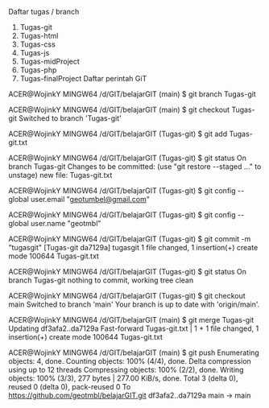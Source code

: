 Daftar tugas / branch
1. Tugas-git
2. Tugas-html
3. Tugas-css
4. Tugas-js
5. Tugas-midProject
6. Tugas-php
7. Tugas-finalProject
Daftar perintah GiT

ACER@WojinkY MINGW64 /d/GIT/belajarGIT (main)
$ git branch Tugas-git

ACER@WojinkY MINGW64 /d/GIT/belajarGIT (main)
$ git checkout Tugas-git
Switched to branch 'Tugas-git'

ACER@WojinkY MINGW64 /d/GIT/belajarGIT (Tugas-git)
$ git add Tugas-git.txt

ACER@WojinkY MINGW64 /d/GIT/belajarGIT (Tugas-git)
$ git status
On branch Tugas-git
Changes to be committed:
  (use "git restore --staged <file>..." to unstage)
        new file:   Tugas-git.txt


ACER@WojinkY MINGW64 /d/GIT/belajarGIT (Tugas-git)
$ git config --global user.email "geotumbel@gmail.com"

ACER@WojinkY MINGW64 /d/GIT/belajarGIT (Tugas-git)
$ git config --global user.name "geotmbl"

ACER@WojinkY MINGW64 /d/GIT/belajarGIT (Tugas-git)
$ git commit -m "tugasgit"
[Tugas-git da7129a] tugasgit
 1 file changed, 1 insertion(+)
 create mode 100644 Tugas-git.txt

ACER@WojinkY MINGW64 /d/GIT/belajarGIT (Tugas-git)
$ git status
On branch Tugas-git
nothing to commit, working tree clean

ACER@WojinkY MINGW64 /d/GIT/belajarGIT (Tugas-git)
$ git checkout main
Switched to branch 'main'
Your branch is up to date with 'origin/main'.

ACER@WojinkY MINGW64 /d/GIT/belajarGIT (main)
$ git merge Tugas-git
Updating df3afa2..da7129a
Fast-forward
 Tugas-git.txt | 1 +
 1 file changed, 1 insertion(+)
 create mode 100644 Tugas-git.txt

ACER@WojinkY MINGW64 /d/GIT/belajarGIT (main)
$ git push
Enumerating objects: 4, done.
Counting objects: 100% (4/4), done.
Delta compression using up to 12 threads
Compressing objects: 100% (2/2), done.
Writing objects: 100% (3/3), 277 bytes | 277.00 KiB/s, done.
Total 3 (delta 0), reused 0 (delta 0), pack-reused 0
To https://github.com/geotmbl/belajarGIT.git
   df3afa2..da7129a  main -> main


